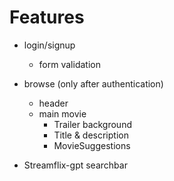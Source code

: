 # Features
- login/signup
   - form validation


- browse (only after authentication)
  - header
  - main movie
     - Trailer background
     - Title & description
     - MovieSuggestions


- Streamflix-gpt searchbar